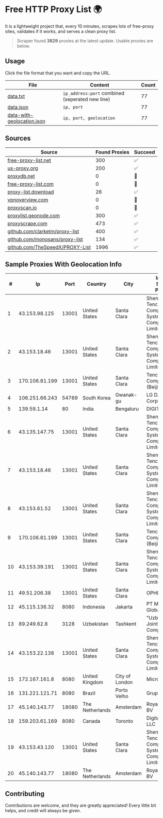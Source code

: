 
# Free HTTP Proxy List 🌍

It is a lightweight project that, every 10 minutes, scrapes lots of free-proxy sites, validates if it works, and serves a clean proxy list.


> Scraper found **3829** proxies at the latest update. Usable proxies are below.

## Usage

Click the file format that you want and copy the URL.


|File|Content|Count|
|----|-------|-----|
|[data.txt](https://raw.githubusercontent.com/themiralay/Proxy-List-World/master/data.txt)|`ip_address:port` combined (seperated new line)|77|
|[data.json](https://raw.githubusercontent.com/themiralay/Proxy-List-World/master/data.json)|`ip, port`|77|
|[data-with-geolocation.json](https://raw.githubusercontent.com/themiralay/Proxy-List-World/master/data-with-geolocation.json)|`ip, port, geolocation`|77|

## Sources

|Source|Found Proxies|Succeed|
|------|-------------|-------|
|[free-proxy-list.net](https://free-proxy-list.net)|300|✅|
|[us-proxy.org](https://www.us-proxy.org)|200|✅|
|[proxydb.net](http://proxydb.net)|0|🚫|
|[free-proxy-list.com](https://free-proxy-list.com/?page=&port=&type%5B%5D=http&type%5B%5D=https&up_time=0&search=Search)|0|🚫|
|[proxy-list.download](https://www.proxy-list.download/HTTP)|26|✅|
|[vpnoverview.com](https://vpnoverview.com/privacy/anonymous-browsing/free-proxy-servers)|0|🚫|
|[proxyscan.io](https://www.proxyscan.io)|0|🚫|
|[proxylist.geonode.com](https://proxylist.geonode.com/api/proxy-list?limit=300&page=1&sort_by=lastChecked&sort_type=desc&protocols=http,https)|300|✅|
|[proxyscrape.com](https://api.proxyscrape.com/v2/?request=displayproxies&protocol=http&timeout=10000&country=all&ssl=all&anonymity=all)|473|✅|
|[github.com/clarketm/proxy-list](https://raw.githubusercontent.com/clarketm/proxy-list/master/proxy-list-raw.txt)|400|✅|
|[github.com/monosans/proxy-list](https://raw.githubusercontent.com/monosans/proxy-list/main/proxies/http.txt)|134|✅|
|[github.com/TheSpeedX/PROXY-List](https://raw.githubusercontent.com/TheSpeedX/PROXY-List/master/http.txt)|1996|✅|


## Sample Proxies With Geolocation Info

|#|Ip|Port|Country|City|Internet Service Provider|
|-|--|----|-------|----|-------------------------|
|1|43.153.98.125|13001|United States|Santa Clara|Shenzhen Tencent Computer Systems Company Limited|
|2|43.153.18.46|13001|United States|Santa Clara|Shenzhen Tencent Computer Systems Company Limited|
|3|170.106.81.199|13001|United States|Santa Clara|Tencent Cloud Computing (Beijing) Co|
|4|106.251.66.243|54769|South Korea|Gwanak-gu|LG DACOM Corporation|
|5|139.59.1.14|80|India|Bengaluru|DIGITALOCEAN|
|6|43.135.147.75|13001|United States|Santa Clara|Shenzhen Tencent Computer Systems Company Limited|
|7|43.153.18.46|13001|United States|Santa Clara|Shenzhen Tencent Computer Systems Company Limited|
|8|43.153.61.52|13001|United States|Santa Clara|Shenzhen Tencent Computer Systems Company Limited|
|9|170.106.81.199|13001|United States|Santa Clara|Tencent Cloud Computing (Beijing) Co|
|10|43.153.39.191|13001|United States|Santa Clara|Shenzhen Tencent Computer Systems Company Limited|
|11|49.51.206.38|13001|United States|Santa Clara|OPHL|
|12|45.115.136.32|8080|Indonesia|Jakarta|PT Mitra Akses Globalindo|
|13|89.249.62.8|3128|Uzbekistan|Tashkent|"Uzbektelekom" Joint Stock Company|
|14|43.153.22.138|13001|United States|Santa Clara|Shenzhen Tencent Computer Systems Company Limited|
|15|172.167.161.8|8080|United Kingdom|City of London|Microsoft|
|16|131.221.121.71|8080|Brazil|Porto Velho|Grupo Unifica|
|17|45.140.143.77|18080|The Netherlands|Amsterdam|RoyaleHosting BV|
|18|159.203.61.169|8080|Canada|Toronto|DigitalOcean, LLC|
|19|43.153.43.120|13001|United States|Santa Clara|Shenzhen Tencent Computer Systems Company Limited|
|20|45.140.143.77|18080|The Netherlands|Amsterdam|RoyaleHosting BV|



## Contributing

Contributions are welcome, and they are greatly appreciated! Every
little bit helps, and credit will always be given.

